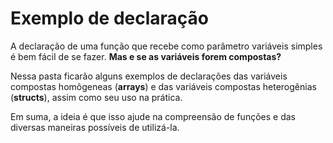 # Exemplo de declaração

A declaração de uma função que recebe como parâmetro variáveis simples é bem fácil de se fazer.
**Mas e se as variáveis forem compostas?**

Nessa pasta ficarão alguns exemplos de declarações das variáveis compostas homôgeneas (**arrays**)
e das variáveis compostas heterogênias (**structs**), assim como seu uso na prática.

Em suma, a ideia é que isso ajude na compreensão de funções e das diversas maneiras possíveis de
utilizá-la.
